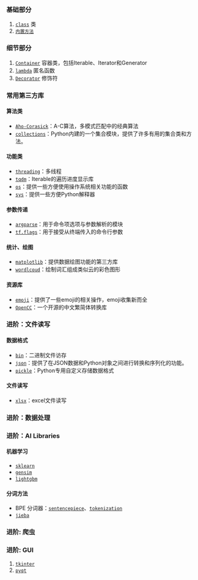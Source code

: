 ### 基础部分
1. [`class`](basic/class) 类
1. [`内置方法`](basic/builtins)


### 细节部分
1. [`Container`](details/Container) 容器类，包括Iterable、Iterator和Generator
1. [`lambda`](details/lambda) 匿名函数 
1. [`Decorator`](details/Decorator) 修饰符

### 常用第三方库

#### 算法类

- [`Aho-Corasick`](libs/ahocorasick)：A-C算法，多模式匹配中的经典算法
- [`collections`](libs/collections)：Python内建的一个集合模块，提供了许多有用的集合类和方法。

#### 功能类

- [`threading`](libs/threading)：多线程
- [`tqdm`](libs/tqdm)：Iterable的遍历进度显示库
- [`os`](libs/os)：提供一些方便使用操作系统相关功能的函数
- [`sys`](libs/sys)：提供一些方便Python解释器

#### 参数传递

- [`argparse`](libs/argparser/#argparse)：用于命令项选项与参数解析的模块
- [`tf.flags`](libs/argparser/#tfflags)：用于接受从终端传入的命令行参数

#### 统计、绘图

- [`matplotlib`](libs/matplotlib)：提供数据绘图功能的第三方库
- [`wordlcoud`](libs/wordcloud)：绘制词汇组成类似云的彩色图形
  
#### 资源库

- [`emoji`](libs/emoji)：提供了一些emoji的相关操作，emoji收集新而全
- [`OpenCC`](libs/opencc)：一个开源的中文繁简体转换库

### 进阶：文件读写

#### 数据格式

- [`bin`](libs/file_format/#bin)：二进制文件访存
- [`json`](libs/file_format/#json)：提供了在JSON数据和Python对象之间进行转换和序列化的功能。
- [`pickle`](libs/file_format/#pkl)：Python专用自定义存储数据格式

#### 文件读写

- [`xlsx`](libs/xlsx/#xlsx)：excel文件读写

### 进阶：数据处理

### 进阶：AI Libraries
#### 机器学习
- [`sklearn`](ai_libs/sklearn/sklearn)
- [`gensim`](ai_libs/gensim/gensim)
- [`lightgbm`]()
#### 分词方法
- BPE 分词器：[`sentencepiece`](ai_libs/bpe_tokenizer.md)、[`tokenization`](ai_libs/bpe_tokenizer.md)
- [`jieba`]()

### 进阶: 爬虫

### 进阶: GUI
1. [`tkinter`]()
1. [`pyqt`]()

